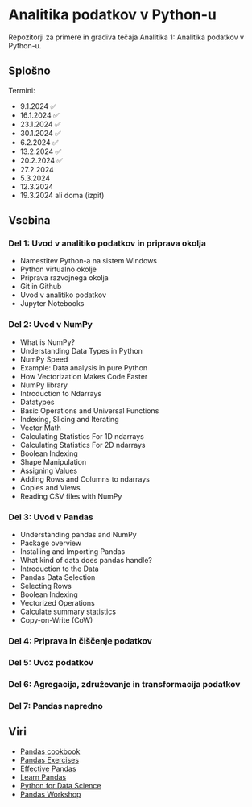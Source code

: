 # Analitika podatkov v Python-u

Repozitorji za primere in gradiva tečaja Analitika 1: Analitika podatkov v Python-u.

## Splošno
Termini:
- 9.1.2024 ✅
- 16.1.2024 ✅
- 23.1.2024 ✅
- 30.1.2024 ✅
- 6.2.2024 ✅
- 13.2.2024 ✅
- 20.2.2024 ✅
- 27.2.2024
- 5.3.2024
- 12.3.2024
- 19.3.2024 ali doma (izpit)

## Vsebina

### Del 1: Uvod v analitiko podatkov in priprava okolja
- Namestitev Python-a na sistem Windows
- Python virtualno okolje
- Priprava razvojnega okolja
- Git in Github
- Uvod v analitiko podatkov
- Jupyter Notebooks

### Del 2: Uvod v NumPy
- What is NumPy?
- Understanding Data Types in Python
- NumPy Speed
- Example: Data analysis in pure Python
- How Vectorization Makes Code Faster
- NumPy library
- Introduction to Ndarrays
- Datatypes
- Basic Operations and Universal Functions
- Indexing, Slicing and Iterating
- Vector Math
- Calculating Statistics For 1D ndarrays
- Calculating Statistics For 2D ndarrays
- Boolean Indexing
- Shape Manipulation
- Assigning Values
- Adding Rows and Columns to ndarrays
- Copies and Views
- Reading CSV files with NumPy

### Del 3: Uvod v Pandas
- Understanding pandas and NumPy
- Package overview
- Installing and Importing Pandas
- What kind of data does pandas handle?
- Introduction to the Data
- Pandas Data Selection
- Selecting Rows
- Boolean Indexing
- Vectorized Operations
- Calculate summary statistics
- Copy-on-Write (CoW)

### Del 4: Priprava in čiščenje podatkov

### Del 5: Uvoz podatkov

### Del 6: Agregacija, združevanje in transformacija podatkov

### Del 7: Pandas napredno

## Viri
- [Pandas cookbook](https://github.com/jvns/pandas-cookbook)
- [Pandas Exercises](https://github.com/guipsamora/pandas_exercises)
- [Effective Pandas](https://github.com/TomAugspurger/effective-pandas)
- [Learn Pandas](https://bitbucket.org/hrojas/learn-pandas/src/master/)
- [Python for Data Science](https://wavedatalab.github.io/datawithpython/index.html)
- [Pandas Workshop](https://github.com/stefmolin/pandas-workshop)

